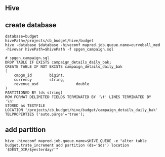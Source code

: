 Hive
---

## create database

    database=budget
    hivePath=/projects/cb_budget/hive/budget
    hive -database $database -hiveconf mapred.job.queue.name=curveball_med -hivevar hivePath=$hivePath -f spgen_campaign.sql

    # spgen_campaign.sql
    DROP TABLE IF EXISTS campaign_details_daily_bak;
    CREATE TABLE IF NOT EXISTS campaign_details_daily_bak
    (
        cmpgn_id        bigint,
        currency        string,
        revenue_usd                 double
    )
    PARTITIONED BY (ds string)
    ROW FORMAT DELIMITED FIELDS TERMINATED BY '\t' LINES TERMINATED BY '\n'
    STORED as TEXTFILE
    LOCATION '/projects/cb_budget/hive/budget/campaign_details_daily_bak'
    TBLPROPERTIES ('auto.purge'='true');

## add partition

    hive -hiveconf mapred.job.queue.name=$HIVE_QUEUE -e "alter table budget.trate_increment add partition (ds='$ds') location '$DEST_DIR/$yesterday/'"
